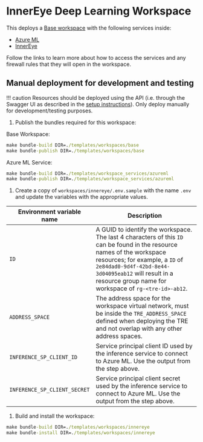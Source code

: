 # InnerEye Deep Learning Workspace

This deploys a [Base workspace](./base.md) with the following services inside:

- [Azure ML](../../../tre-templates/workspace-services/azure-ml)
- [InnerEye](../../../tre-templates/workspace-services/inner-eye)

Follow the links to learn more about how to access the services and any firewall rules that they will open in the workspace.

## Manual deployment for development and testing

!!! caution
    Resources should be deployed using the API (i.e. through the Swagger UI as described in the [setup instructions](../../tre-admins/setup-instructions/installing-workspace-service-and-user-resource.md)). Only deploy manually for development/testing purposes.

1. Publish the bundles required for this workspace:

  Base Workspace:

  ```cmd
  make bundle-build DIR=./templates/workspaces/base
  make bundle-publish DIR=./templates/workspaces/base
  ```

  Azure ML Service:

  ```cmd
  make bundle-build DIR=./templates/workspace_services/azureml
  make bundle-publish DIR=./templates/workspace_services/azureml
  ```

1. Create a copy of `workspaces/innereye/.env.sample` with the name `.env` and update the variables with the appropriate values.

  | Environment variable name | Description |
  | ------------------------- | ----------- |
  | `ID` | A GUID to identify the workspace. The last 4 characters of this `ID` can be found in the resource names of the workspace resources; for example, a `ID` of `2e84dad0-9d4f-42bd-8e44-3d04095eab12` will result in a resource group name for workspace of `rg-<tre-id>-ab12`. |
  | `ADDRESS_SPACE` | The address space for the workspace virtual network, must be inside the `TRE_ADDRESS_SPACE` defined when deploying the TRE and not overlap with any other address spaces. |
  | `INFERENCE_SP_CLIENT_ID` | Service principal client ID used by the inference service to connect to Azure ML. Use the output from the step above. |
  | `INFERENCE_SP_CLIENT_SECRET` | Service principal client secret used by the inference service to connect to Azure ML. Use the output from the step above. |

1. Build and install the workspace:

  ```cmd
  make bundle-build DIR=./templates/workspaces/innereye
  make bundle-install DIR=./templates/workspaces/innereye
  ```
